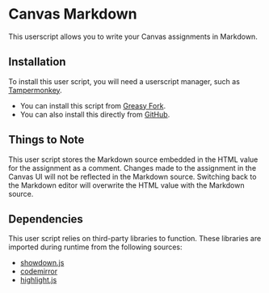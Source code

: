 # Canvas Markdown

This userscript allows you to write your Canvas assignments in Markdown.

## Installation

To install this user script, you will need a userscript manager, such as [Tampermonkey](https://www.tampermonkey.net/).

- You can install this script from [Greasy Fork](https://greasyfork.org/en/scripts/458457-canvas-markdown).
- You can also install this directly from [GitHub](https://github.com/theusaf/canvas-markdown/raw/main/src/index.user.js).

## Things to Note

This user script stores the Markdown source embedded in the HTML value for the assignment as a comment.
Changes made to the assignment in the Canvas UI will not be reflected in the Markdown source.
Switching back to the Markdown editor will overwrite the HTML value with the Markdown source.

## Dependencies

This user script relies on third-party libraries to function. These libraries are imported during runtime from the following sources:

- [showdown.js](https://cdn.jsdelivr.net/npm/showdown@2.1.0/dist/showdown.min.js)
- [codemirror](https://cdn.jsdelivr.net/gh/theusaf/canvas-markdown/lib/codemirror/codemirror.js)
- [highlight.js](https://cdn.jsdelivr.net/gh/theusaf/canvas-markdown/lib/highlight/es/highlight.js)
